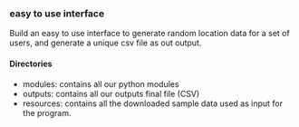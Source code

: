 ### easy to use interface

Build an easy to use interface to generate random location
data for a set of users, and generate a unique csv file as
out output.

#### Directories
*   modules: contains all our python modules
*   outputs: contains all our outputs final file (CSV)
*   resources: contains all the downloaded sample data
    used as input for the program.